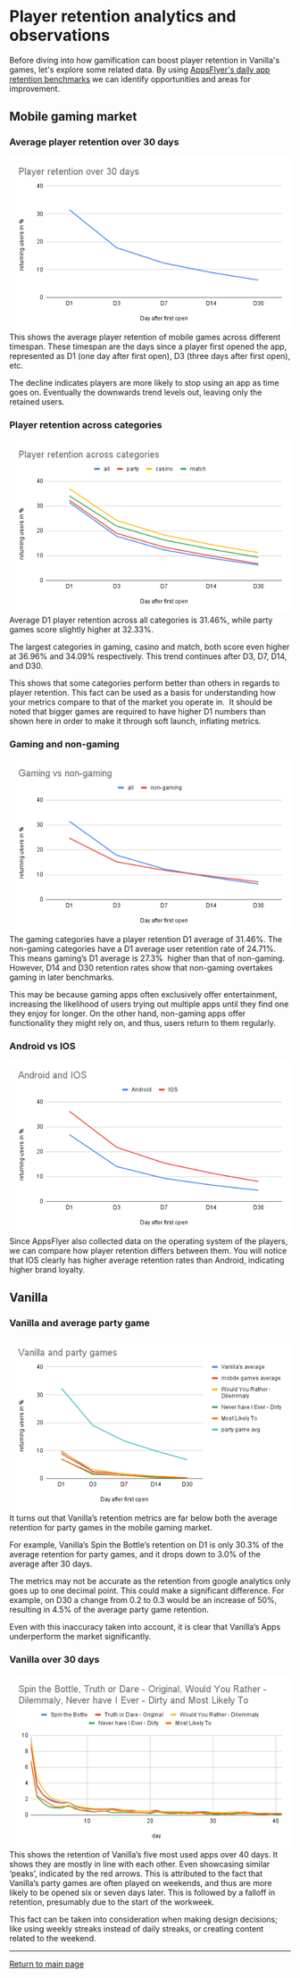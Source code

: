 # Player retention analytics and observations
Before diving into how gamification can boost player retention in Vanilla's games, let's explore some related data. By using [AppsFlyer's daily app retention benchmarks](https://www.appsflyer.com/resources/reports/app-retention-benchmarks/#daily-app-retention-benchmarks) we can identify opportunities and areas for improvement.

## Mobile gaming market

### Average player retention over 30 days
![average player retention metrics over 30 days](https://github.com/NickVanGerwen/GamificationForPlayerRetention/blob/Readme/player%20retention%20charts/Player%20retention%20over%2030%20days.png)
<br />
This shows the average player retention of mobile games across different timespan. These timespan are the days since a player first opened the app, represented as D1 (one day after first open), D3 (three days after first open), etc. 

The decline indicates players are more likely to stop using an app as time goes on. Eventually the downwards trend levels out, leaving only the retained users.

### Player retention across categories
![player retention metrics across categories](https://github.com/NickVanGerwen/GamificationForPlayerRetention/blob/Readme/player%20retention%20charts/Player%20retention%20across%20categories.png)
<br />
Average D1 player retention across all categories is 31.46%, while party games score slightly higher at 32.33%. 

The largest categories in gaming, casino and match, both score even higher at 36.96% and 34.09% respectively. This trend continues after D3, D7, D14, and D30. 

This shows that some categories perform better than others in regards to player retention. This fact can be used as a basis for understanding how your metrics compare to that of the market you operate in.  It should be noted that bigger games are required to have higher D1 numbers than shown here in order to make it through soft launch, inflating metrics.   

### Gaming and non-gaming
![gaming and non-gaming player retention metrics](https://github.com/NickVanGerwen/GamificationForPlayerRetention/blob/Readme/player%20retention%20charts/Gaming%20vs%20non-gaming.png)
<br />
The gaming categories have a player retention D1 average of 31.46%. The non-gaming categories have a D1 average user retention rate of 24.71%. This means gaming’s D1 average is 27.3%  higher than that of non-gaming. However, D14 and D30 retention rates show that non-gaming overtakes gaming in later benchmarks.

This may be because gaming apps often exclusively offer entertainment, increasing the likelihood of users trying out multiple apps until they find one they enjoy for longer. On the other hand, non-gaming apps offer functionality they might rely on, and thus, users return to them regularly.

### Android vs IOS
![Android vs IOS player retention metrics](https://github.com/NickVanGerwen/GamificationForPlayerRetention/blob/Readme/player%20retention%20charts/Android%20and%20IOS.png)
<br />
Since AppsFlyer also collected data on the operating system of the players, we can compare how player retention differs between them. You will notice that IOS clearly has higher average retention rates than Android, indicating higher brand loyalty.

## Vanilla
### Vanilla and average party game
![vanilla and average party game player retention metrics](https://github.com/NickVanGerwen/GamificationForPlayerRetention/blob/Readme/player%20retention%20charts/Vanilla%20and%20party%20games.png)
<br />
It turns out that Vanilla’s retention metrics are far below both the average retention for party games in the mobile gaming market. 

For example, Vanilla’s Spin the Bottle’s retention on D1 is only 30.3% of the average retention for party games, and it drops down to 3.0% of the average after 30 days. 

The metrics may not be accurate as the retention from google analytics only goes up to one decimal point. This could make a significant difference. For example, on D30 a change from 0.2 to 0.3 would be an increase of 50%, resulting in 4.5% of the average party game retention.

Even with this inaccuracy taken into account, it is clear that Vanilla’s Apps underperform the market significantly. 

### Vanilla over 30 days
![vanilla games player retention over 30 days](https://github.com/NickVanGerwen/GamificationForPlayerRetention/blob/Readme/player%20retention%20charts/Vanilla%20games.png)
<br />
This shows the retention of Vanilla’s five most used apps over 40 days. It shows they are mostly in line with each other. Even showcasing similar ‘peaks’, indicated by the red arrows. This is attributed to the fact that Vanilla’s party games are often played on weekends, and thus are more likely to be opened six or seven days later. This is followed by a falloff in retention, presumably due to the start of the workweek.

This fact can be taken into consideration when making design decisions; like using weekly streaks instead of daily streaks, or creating content related to the weekend.

---
[Return to main page](https://github.com/NickVanGerwen/GamificationForPlayerRetention/blob/Readme/README.md)
